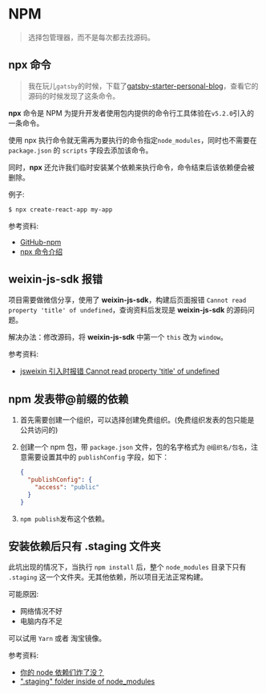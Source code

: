 # NPM

> 选择包管理器，而不是每次都去找源码。

## npx 命令

> 我在玩儿`gatsby`的时候，下载了[gatsby-starter-personal-blog](https://github.com/greglobinski/gatsby-starter-personal-blog)，查看它的源码的时候发现了这条命令。

**npx** 命令是 NPM 为提升开发者使用包内提供的命令行工具体验在`v5.2.0`引入的一条命令。

使用 npx 执行命令就无需再为要执行的命令指定`node_modules`，同时也不需要在 `package.json` 的 `scripts` 字段去添加该命令。

同时，**npx** 还允许我们临时安装某个依赖来执行命令，命令结束后该依赖便会被删除。

例子:

```bash
$ npx create-react-app my-app
```

参考资料:

- [GitHub-npm](https://github.com/npm/npm/releases/tag/v5.2.0)
- [npx 命令介绍](https://segmentfault.com/a/1190000012974903)

## weixin-js-sdk 报错

项目需要做微信分享，使用了 **weixin-js-sdk**，构建后页面报错 `Cannot read property 'title' of undefined`，查询资料后发现是 **weixin-js-sdk** 的源码问题。

解决办法：修改源码，将 **weixin-js-sdk** 中第一个 `this` 改为 `window`。

参考资料:

- [jsweixin 引入时报错 Cannot read property 'title' of undefined](https://segmentfault.com/q/1010000009724851)

## npm 发表带@前缀的依赖

1. 首先需要创建一个组织，可以选择创建免费组织。(免费组织发表的包只能是公共访问的)

2. 创建一个 npm 包，带 `package.json` 文件，包的名字格式为 `@组织名/包名`，注意需要设置其中的 `publishConfig` 字段，如下：

   ```json
   {
     "publishConfig": {
       "access": "public"
     }
   }
   ```

3. `npm publish`发布这个依赖。

## 安装依赖后只有 .staging 文件夹

此坑出现的情况下，当执行 `npm install` 后，整个 `node_modules` 目录下只有 `.staging` 这一个文件夹。无其他依赖，所以项目无法正常构建。

可能原因:

- 网络情况不好
- 电脑内存不足

可以试用 `Yarn` 或者 淘宝镜像。

参考资料:

- [你的 node 依赖们炸了没？](https://github.com/NoName4Me/yo-FE/issues/17)
- [".staging" folder inside of node_modules](https://github.com/npm/npm/issues/12540)

